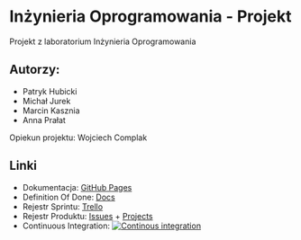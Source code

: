 # Inżynieria Oprogramowania - Projekt
Projekt z laboratorium Inżynieria Oprogramowania

## Autorzy:
- Patryk Hubicki
- Michał Jurek
- Marcin Kasznia
- Anna Prałat

Opiekun projektu: Wojciech Complak

## Linki

- Dokumentacja: [GitHub Pages](http://docs.io.kasznia.tk)
- Definition Of Done: [Docs](https://docs.google.com/spreadsheets/d/e/2PACX-1vTn6j3M8pmGEzrsQk8mXse7lVHUdhYWkfxbkQiYI23rBtwM4N3bWw0qtupW-gesfCkcYasnZ-eEXl-F/pubhtml#)
- Rejestr Sprintu: [Trello](https://trello.com/b/0k9gy0Bz/rejestr-sprintu)
- Rejestr Produktu: [Issues](https://github.com/kasmar00/IO-Projekt/issues) + [Projects](https://github.com/users/kasmar00/projects/3/)
- Continuous Integration: [![Continous integration](https://github.com/kasmar00/IO-Projekt/actions/workflows/ci.yml/badge.svg)](https://github.com/kasmar00/IO-Projekt/actions/workflows/ci.yml)